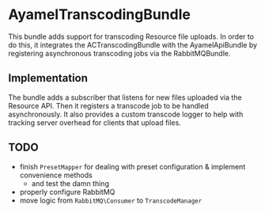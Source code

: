 # AyamelTranscodingBundle #

This bundle adds support for transcoding Resource file uploads.  In order to do this, it integrates the ACTranscodingBundle with the AyamelApiBundle by registering asynchronous transcoding jobs via the RabbitMQBundle.

## Implementation ##

The bundle adds a subscriber that listens for new files uploaded via the Resource API.  Then it registers a transcode job to be handled asynchronously.  It also provides a custom transcode logger to help with tracking server overhead for clients that upload files.

## TODO ##

* finish `PresetMapper` for dealing with preset configuration & implement convenience methods
    * and test the damn thing
* properly configure RabbitMQ
* move logic from `RabbitMQ\Consumer` to `TranscodeManager`
